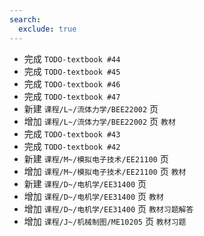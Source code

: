 ```yaml
---
search:
  exclude: true
---
```


- 完成 `TODO-textbook #44`
- 完成 `TODO-textbook #45`
- 完成 `TODO-textbook #46`
- 完成 `TODO-textbook #47`
- 新建 `课程/L~/流体力学/BEE22002` 页
- 增加 `课程/L~/流体力学/BEE22002` 页 `教材`
- 完成 `TODO-textbook #43`
- 完成 `TODO-textbook #42`
- 新建 `课程/M~/模拟电子技术/EE21100` 页
- 增加 `课程/M~/模拟电子技术/EE21100` 页 `教材`
- 新建 `课程/D~/电机学/EE31400` 页
- 增加 `课程/D~/电机学/EE31400` 页 `教材`
- 增加 `课程/D~/电机学/EE31400` 页 `教材习题解答`
- 增加 `课程/J~/机械制图/ME10205` 页 `教材习题`